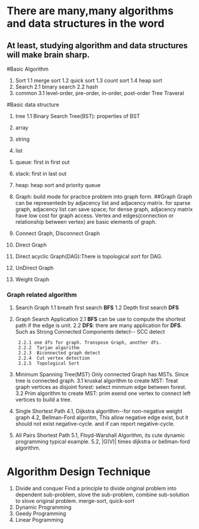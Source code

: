 # There are many,many algorithms and data structures in the word
## At least, studying algorithm and data structures will make brain sharp.

#Basic Algorithm
1. Sort
    1.1 merge sort
    1.2 quick sort
    1.3 count sort
    1.4 heap sort
2. Search
    2.1 binary search
    2.2 hash
3. common
    3.1 level-order, pre-order, in-order, post-order Tree Traveral

#Basic data structure
1. tree
    1.1 Binary Search Tree(BST): properties of BST
2. array
3. string
4. list
5. queue: first in first out
6. stack: first in last out
7. heap:  heap sort and priority queue
8. Graph: build mode for practice problem into graph form.
##Graph
    Graph can be representedn by adjacency list and adjacency matrix. for sparse graph, adjacency list can save space; for dense graph, adjacency matrix have low cost for graph access.
    Vertex and edges(connection or relationship between vertex) are basic  elements of graph.

1. Connect Graph, Disconnect Graph
2. Direct Graph
3. Direct acyclic Graph(DAG):There is topological sort for DAG.
4. UnDirect Graph
5. Weight Graph
### Graph related algorithm
1. Search Graph
    1.1 breath first search **BFS**
    1.2 Depth first search **DFS**
2. Graph Search Application
    2.1 **BFS** can be use to compute the shortest path if the edge is unit.
    2.2 **DFS**: there are many application for **DFS**.
    Such as Strong Connected Components detect-- SCC detect

        2.2.1 one dfs for graph. Transpose Graph, another dfs.
        2.2.2  Tarjan algorithm
        2.2.3  Biconnected graph detect
        2.2.4  Cut vertex detection
        2.2.5  Topological Sort
3. Minimum Spanning Tree(MST)
    Only connected Graph has MSTs. Since tree is connected graph.
    3.1 kruskal algorithm to create MST: Treat graph vertices as disjoint forest: select minmum edge between forest.
    3.2 Prim algorithm to create MST: prim exend one vertex to connect left vertices to build a tree.
4. Single Shortest Path
    4.1, Dijkstra algorithm--for non-negative weight graph
    4.2, Bellman-Ford algoritm, This allow negative edge exist, but it should not exist negative-cycle. and if can report negative-cycle.

5. All Pairs Shortest Path
    5.1, Floyd-Warshall Algorithm, its cute dynamic programming typical example.
    5.2, |G(V)| times dijkstra or bellman-ford algorithm.

# Algorithm Design Technique
1. Divide and conquer
   Find a principle to divide original problem into dependent sub-problem, slove
   the sub-problem, combine sub-solution to slove original problem.
   merge-sort, quick-sort
2. Dynamic Programming
3. Geedy Programming
4. Linear Pogramming
      